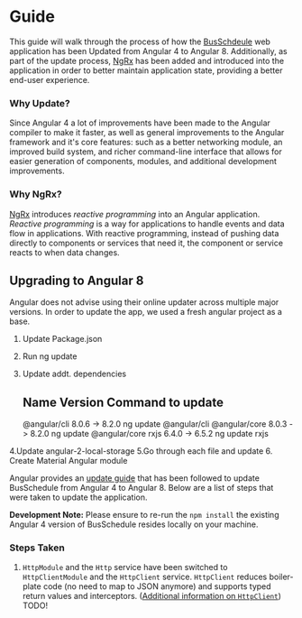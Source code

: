 #  Guide

This guide will walk through the process of how the [BusSchdeule](README.md) web application has been Updated from Angular 4 to Angular 8. Additionally, as part of the update process, [NgRx](https://ngrx.io/) has been added and introduced into the application in order to better maintain application state, providing a better end-user experience.

### Why Update?

Since Angular 4 a lot of improvements have been made to the Angular compiler to make it faster, as well as general improvements to the Angular framework and it's core features: such as a better networking module, an improved build system, and richer command-line interface that allows for easier generation of components, modules, and additional development improvements.

### Why NgRx?

[NgRx](https://ngrx.io/) introduces _reactive programming_ into an Angular application. _Reactive programming_ is a way for applications to handle events and data flow in applications. With reactive programming, instead of pushing data directly to components or services that need it, the component or service reacts to when data changes.

## Upgrading to Angular 8

Angular does not advise using their online updater across multiple major versions. In order to update the app, we used a fresh angular project as a base.

1. Update Package.json
2. Run ng update
3. Update addt. dependencies

      Name                               Version                  Command to update
     --------------------------------------------------------------------------------
      @angular/cli                       8.0.6 -> 8.2.0           ng update @angular/cli
      @angular/core                      8.0.3 -> 8.2.0           ng update @angular/core
      rxjs                               6.4.0 -> 6.5.2           ng update rxjs

4.Update angular-2-local-storage
5.Go through each file and update
6. Create Material Angular module

Angular provides an [update guide](https://update.angular.io/#4.0:8.0) that has been followed to update BusSchedule from Angular 4 to Angular 8. Below are a list of steps that were taken to update the application.

**Development Note:** Please ensure to re-run the `npm install` the existing Angular 4 version of BusSchedule resides locally on your machine.


### Steps Taken

1. `HttpModule` and the `Http` service have been switched to `HttpClientModule` and the `HttpClient` service. `HttpClient` reduces boiler-plate code (no need to map to JSON anymore) and supports typed return values and interceptors. ([Additional information on `HttpClient`](https://angular.io/guide/http)) TODO!